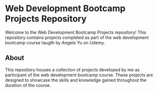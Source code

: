 # Web Development Bootcamp Projects Repository

Welcome to the Web Development Bootcamp Projects repository! This repository contains projects completed as part of the web development bootcamp course taugth by Angela Yu on Udemy.

## About

This repository houses a collection of projects developed by me as participant of the web development bootcamp course. These projects are designed to showcase the skills and knowledge gained throughout the duration of the course.




